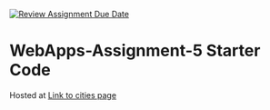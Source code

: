 [![Review Assignment Due Date](https://classroom.github.com/assets/deadline-readme-button-24ddc0f5d75046c5622901739e7c5dd533143b0c8e959d652212380cedb1ea36.svg)](https://classroom.github.com/a/7kKA03Up)
# WebApps-Assignment-5 Starter Code
Hosted at [Link to cities page](https://44-563-webapps-f23.github.io/44563-webapps-f23-assignment5-Manideep4444/cities.html)
